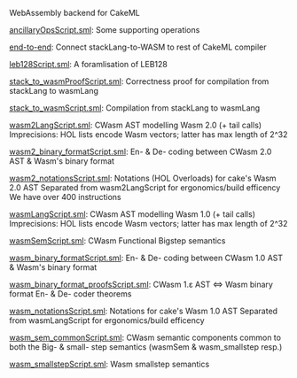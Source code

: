 WebAssembly backend for CakeML

[ancillaryOpsScript.sml](ancillaryOpsScript.sml):
Some supporting operations

[end-to-end](end-to-end):
Connect stackLang-to-WASM to rest of CakeML compiler

[leb128Script.sml](leb128Script.sml):
A foramlisation of LEB128

[stack_to_wasmProofScript.sml](stack_to_wasmProofScript.sml):
Correctness proof for compilation from stackLang to wasmLang

[stack_to_wasmScript.sml](stack_to_wasmScript.sml):
Compilation from stackLang to wasmLang

[wasm2LangScript.sml](wasm2LangScript.sml):
CWasm AST modelling Wasm 2.0 (+ tail calls)
Imprecisions:
  HOL lists encode Wasm vectors; latter has max length of 2^32

[wasm2_binary_formatScript.sml](wasm2_binary_formatScript.sml):
En- & De- coding between CWasm 2.0 AST & Wasm's binary format

[wasm2_notationsScript.sml](wasm2_notationsScript.sml):
Notations (HOL Overloads) for cake's Wasm 2.0 AST
Separated from wasm2LangScript for ergonomics/build efficency
We have over 400 instructions

[wasmLangScript.sml](wasmLangScript.sml):
CWasm AST modelling Wasm 1.0 (+ tail calls)
Imprecisions:
  HOL lists encode Wasm vectors; latter has max length of 2^32

[wasmSemScript.sml](wasmSemScript.sml):
CWasm Functional Bigstep semantics

[wasm_binary_formatScript.sml](wasm_binary_formatScript.sml):
En- & De- coding between CWasm 1.0 AST & Wasm's binary format

[wasm_binary_format_proofsScript.sml](wasm_binary_format_proofsScript.sml):
CWasm 1.ε AST ⇔ Wasm binary format En- & De- coder theorems

[wasm_notationsScript.sml](wasm_notationsScript.sml):
Notations for cake's Wasm 1.0 AST
Separated from wasmLangScript for ergonomics/build efficency

[wasm_sem_commonScript.sml](wasm_sem_commonScript.sml):
CWasm semantic components common to both the Big- & small- step semantics
(wasmSem & wasm_smallstep resp.)

[wasm_smallstepScript.sml](wasm_smallstepScript.sml):
Wasm smallstep semantics
